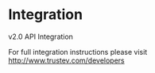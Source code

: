 # Integration
v2.0 API Integration


For full integration instructions please visit http://www.trustev.com/developers
